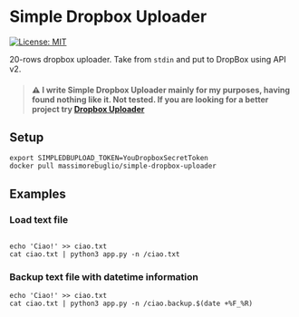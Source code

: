 Simple Dropbox Uploader
===

[![License: MIT](https://img.shields.io/badge/License-MIT-yellow.svg)](https://opensource.org/licenses/MIT)

20-rows dropbox uploader. Take from `stdin` and put to DropBox using API v2. 


> #### :warning: I write **Simple Dropbox Uploader** mainly for my purposes, having found nothing like it. Not tested. If you are looking for a better project try [Dropbox Uploader](https://github.com/andreafabrizi/Dropbox-Uploader)


## Setup
```
export SIMPLEDBUPLOAD_TOKEN=YouDropboxSecretToken
docker pull massimorebuglio/simple-dropbox-uploader
```

## Examples

### Load text file
```

echo 'Ciao!' >> ciao.txt
cat ciao.txt | python3 app.py -n /ciao.txt
```

### Backup text file with datetime information
```
echo 'Ciao!' >> ciao.txt
cat ciao.txt | python3 app.py -n /ciao.backup.$(date +%F_%R)
```